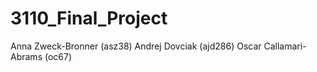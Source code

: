 # 3110_Final_Project
Anna Zweck-Bronner (asz38)
Andrej Dovciak (ajd286)
Oscar Callamari-Abrams (oc67)